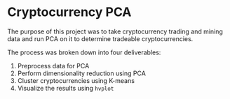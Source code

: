 # Cryptocurrency PCA 
The purpose of this project was to take cryptocurrency trading and mining data and run PCA on it to determine tradeable cryptocurrencies.<br>

The process was broken down into four deliverables:
1. Preprocess data for PCA
2. Perform dimensionality reduction using PCA
3. Cluster cryptocurrencies using K-means
4. Visualize the results using `hvplot`
